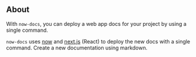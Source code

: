 ## About

With `now-docs`, you can deploy a web app docs for your project by using a
single command.

`now-docs` uses [now](https://zeit.co/now) and
[next.js](https://github.com/zeit/next.js) (React) to deploy the new docs with a
single command. Create a new documentation using markdown.
